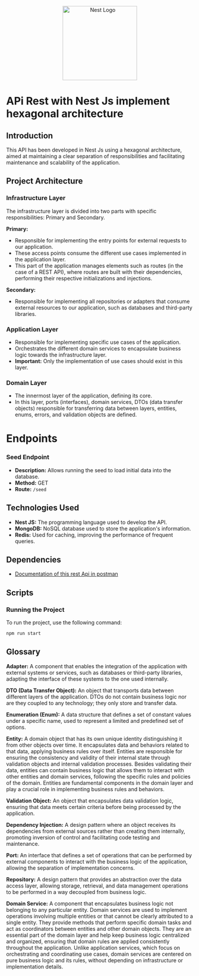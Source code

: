 <p align="center">
  <a href="http://nestjs.com/" target="blank"><img src="https://nestjs.com/img/logo-small.svg" width="200" alt="Nest Logo" /></a>
</p>

# APi Rest with Nest Js implement hexagonal architecture

## Introduction

This API has been developed in Nest Js using a hexagonal architecture, aimed at maintaining a clear separation of responsibilities and facilitating maintenance and scalability of the application.

## Project Architecture

### Infrastructure Layer

The infrastructure layer is divided into two parts with specific responsibilities: Primary and Secondary.

**Primary:**

- Responsible for implementing the entry points for external requests to our application.
- These access points consume the different use cases implemented in the application layer.
- This part of the application manages elements such as routes (in the case of a REST API), where routes are built with their dependencies, performing their respective initializations and injections.

**Secondary:**

- Responsible for implementing all repositories or adapters that consume external resources to our application, such as databases and third-party libraries.

### Application Layer

- Responsible for implementing specific use cases of the application.
- Orchestrates the different domain services to encapsulate business logic towards the infrastructure layer.
- **Important:** Only the implementation of use cases should exist in this layer.

### Domain Layer

- The innermost layer of the application, defining its core.
- In this layer, ports (interfaces), domain services, DTOs (data transfer objects) responsible for transferring data between layers, entities, enums, errors, and validation objects are defined.

# Endpoints

### Seed Endpoint

- **Description:** Allows running the seed to load initial data into the database.
- **Method:** GET
- **Route:** `/seed`

## Technologies Used

- **Nest JS:** The programming language used to develop the API.
- **MongoDB:** NoSQL database used to store the application's information.
- **Redis:** Used for caching, improving the performance of frequent queries.

## Dependencies

- [Documentation of this rest Api in postman](https://www.postman.com/tyrcode/workspace/backend-for-front-end-go-nest-js)

## Scripts

### Running the Project

To run the project, use the following command:

```sh
npm run start
```

## Glossary

**Adapter:**
A component that enables the integration of the application with external systems or services, such as databases or third-party libraries, adapting the interface of these systems to the one used internally.

**DTO (Data Transfer Object):**
An object that transports data between different layers of the application. DTOs do not contain business logic nor are they coupled to any technology; they only store and transfer data.

**Enumeration (Enum):**
A data structure that defines a set of constant values under a specific name, used to represent a limited and predefined set of options.

**Entity:**
A domain object that has its own unique identity distinguishing it from other objects over time. It encapsulates data and behaviors related to that data, applying business rules over itself. Entities are responsible for ensuring the consistency and validity of their internal state through validation objects and internal validation processes. Besides validating their data, entities can contain business logic that allows them to interact with other entities and domain services, following the specific rules and policies of the domain. Entities are fundamental components in the domain layer and play a crucial role in implementing business rules and behaviors.

**Validation Object:**
An object that encapsulates data validation logic, ensuring that data meets certain criteria before being processed by the application.

**Dependency Injection:**
A design pattern where an object receives its dependencies from external sources rather than creating them internally, promoting inversion of control and facilitating code testing and maintenance.

**Port:**
An interface that defines a set of operations that can be performed by external components to interact with the business logic of the application, allowing the separation of implementation concerns.

**Repository:**
A design pattern that provides an abstraction over the data access layer, allowing storage, retrieval, and data management operations to be performed in a way decoupled from business logic.

**Domain Service:**
A component that encapsulates business logic not belonging to any particular entity. Domain services are used to implement operations involving multiple entities or that cannot be clearly attributed to a single entity. They provide methods that perform specific domain tasks and act as coordinators between entities and other domain objects. They are an essential part of the domain layer and help keep business logic centralized and organized, ensuring that domain rules are applied consistently throughout the application. Unlike application services, which focus on orchestrating and coordinating use cases, domain services are centered on pure business logic and its rules, without depending on infrastructure or implementation details.
